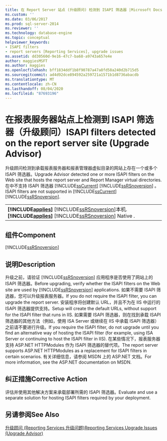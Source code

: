 ```yaml
---
title: 在 Report Server 站点 (升级顾问) 检测到 ISAPI 筛选器 |Microsoft Docs
ms.custom: ''
ms.date: 03/06/2017
ms.prod: sql-server-2014
ms.reviewer: ''
ms.technology: database-engine
ms.topic: conceptual
helpviewer_keywords:
- ISAPI filters
- report servers [Reporting Services], upgrade issues
ms.assetid: dd30560d-9e16-47c7-ba68-a9743a657e4e
author: maggiesMSFT
ms.author: maggies
ms.openlocfilehash: bff1834ddf1b8f90787a47a8fd58a240d2b715d5
ms.sourcegitcommit: ad4d92dce894592a259721a1571b1d8736abacdb
ms.translationtype: MT
ms.contentlocale: zh-CN
ms.lasthandoff: 08/04/2020
ms.locfileid: "87693196"
---
```

# <a name="isapi-filters-detected-on-the-report-server-site-upgrade-advisor"></a><span data-ttu-id="522a5-102">在报表服务器站点上检测到 ISAPI 筛选器（升级顾问）</span><span class="sxs-lookup"><span data-stu-id="522a5-102">ISAPI filters detected on the report server site (Upgrade Advisor)</span></span>
  <span data-ttu-id="522a5-103">升级顾问检测到承载报表服务器和报表管理器虚拟目录的网站上存在一个或多个 ISAPI 筛选器。</span><span class="sxs-lookup"><span data-stu-id="522a5-103">Upgrade Advisor detected one or more ISAPI filters on the Web site that hosts the report server and Report Manager virtual directories.</span></span> <span data-ttu-id="522a5-104">在中不支持 ISAPI 筛选器 [!INCLUDE[ssCurrent](../../includes/sscurrent-md.md)] [!INCLUDE[ssRSnoversion](../../includes/ssrsnoversion-md.md)] 。</span><span class="sxs-lookup"><span data-stu-id="522a5-104">ISAPI filters are not supported in [!INCLUDE[ssCurrent](../../includes/sscurrent-md.md)][!INCLUDE[ssRSnoversion](../../includes/ssrsnoversion-md.md)].</span></span>  
  
||  
|-|  
|<span data-ttu-id="522a5-105">**[!INCLUDE[applies](../../includes/applies-md.md)]**  [!INCLUDE[ssRSnoversion](../../includes/ssrsnoversion-md.md)]本机.</span><span class="sxs-lookup"><span data-stu-id="522a5-105">**[!INCLUDE[applies](../../includes/applies-md.md)]**  [!INCLUDE[ssRSnoversion](../../includes/ssrsnoversion-md.md)] Native .</span></span>|  
  
## <a name="component"></a><span data-ttu-id="522a5-106">组件</span><span class="sxs-lookup"><span data-stu-id="522a5-106">Component</span></span>  
 [!INCLUDE[ssRSnoversion](../../includes/ssrsnoversion-md.md)]  
  
## <a name="description"></a><span data-ttu-id="522a5-107">说明</span><span class="sxs-lookup"><span data-stu-id="522a5-107">Description</span></span>  
 <span data-ttu-id="522a5-108">升级之前，请验证 [!INCLUDE[ssRSnoversion](../../includes/ssrsnoversion-md.md)] 应用程序是否使用了网站上的 ISAPI 筛选器。</span><span class="sxs-lookup"><span data-stu-id="522a5-108">Before upgrading, verify whether the ISAPI filters on the Web site are used by [!INCLUDE[ssRSnoversion](../../includes/ssrsnoversion-md.md)] applications.</span></span> <span data-ttu-id="522a5-109">如果不需要 ISAPI 筛选器，您可以升级报表服务器。</span><span class="sxs-lookup"><span data-stu-id="522a5-109">If you do not require the ISAPI filter, you can upgrade the report server.</span></span> <span data-ttu-id="522a5-110">安装程序将创建默认 URL，并且不为在 IIS 中运行的 ISAPI 筛选器提供支持。</span><span class="sxs-lookup"><span data-stu-id="522a5-110">Setup will create the default URLs, without support for the ISAPI filter that runs in IIS.</span></span> <span data-ttu-id="522a5-111">如果需要 ISAPI 筛选器，则在找到承载 ISAPI 筛选器的其他方法（例如，使用 ISA Server 或继续在 IIS 中承载 ISAPI 筛选器）之前请不要进行升级。</span><span class="sxs-lookup"><span data-stu-id="522a5-111">If you require the ISAPI filter, do not upgrade until you find an alternative way of hosting the ISAPI filter (for example, using ISA Server or continuing to host the ISAPI filter in IIS).</span></span> <span data-ttu-id="522a5-112">在某些情况下，报表服务器支持 ASP.NET HTTPModules 作为 ISAPI 筛选器的替代项。</span><span class="sxs-lookup"><span data-stu-id="522a5-112">The report server supports ASP.NET HTTPModules as a replacement for ISAPI filters in certain scenarios.</span></span> <span data-ttu-id="522a5-113">有关详细信息，请参阅 MSDN 上的 ASP.NET 文档。</span><span class="sxs-lookup"><span data-stu-id="522a5-113">For more information, see the ASP.NET documentation on MSDN.</span></span>  
  
## <a name="corrective-action"></a><span data-ttu-id="522a5-114">纠正措施</span><span class="sxs-lookup"><span data-stu-id="522a5-114">Corrective Action</span></span>  
 <span data-ttu-id="522a5-115">评估并使用其他解决方案来承载部署所需的 ISAPI 筛选器。</span><span class="sxs-lookup"><span data-stu-id="522a5-115">Evaluate and use a separate solution for hosting ISAPI filters required by your deployment.</span></span>  
  
## <a name="see-also"></a><span data-ttu-id="522a5-116">另请参阅</span><span class="sxs-lookup"><span data-stu-id="522a5-116">See Also</span></span>  
 [<span data-ttu-id="522a5-117">升级顾问 &#40;Reporting Services 升级问题&#41;</span><span class="sxs-lookup"><span data-stu-id="522a5-117">Reporting Services Upgrade Issues &#40;Upgrade Advisor&#41;</span></span>](../../../2014/sql-server/install/reporting-services-upgrade-issues-upgrade-advisor.md)  
  
  
